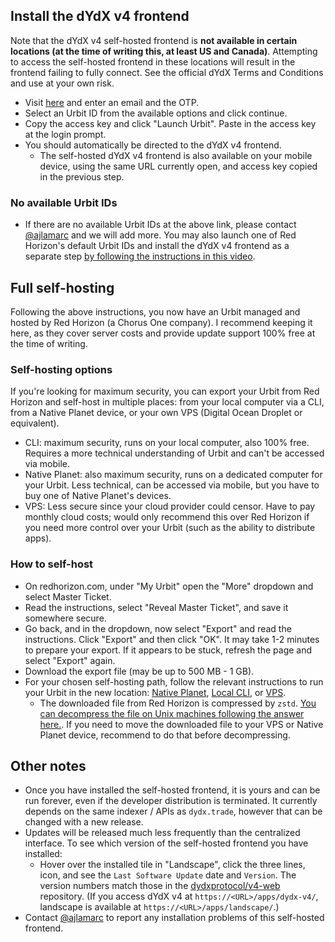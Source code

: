 ## Install the dYdX v4 frontend

Note that the dYdX v4 self-hosted frontend is **not available in certain locations (at the time of writing this, at least US and Canada)**. Attempting to access the self-hosted frontend in these locations will result in the frontend failing to fully connect. See the official dYdX Terms and Conditions and use at your own risk.

- Visit [here](https://redhorizon.com/join/e5cdcd14-446c-4a89-9151-d3d1811fd03c) and enter an email and the OTP.
- Select an Urbit ID from the available options and click continue.
- Copy the access key and click "Launch Urbit".  Paste in the access key at the login prompt.
- You should automatically be directed to the dYdX v4 frontend.
  - The self-hosted dYdX v4 frontend is also available on your mobile device, using the same URL currently open, and access key copied in the previous step.

### No available Urbit IDs

- If there are no available Urbit IDs at the above link, please contact [@ajlamarc](https://x.com/ajlamarc) and we will add more.  You may also launch one of Red Horizon's default Urbit IDs and install the dYdX v4 frontend as a separate step [by following the instructions in this video](https://www.loom.com/share/f3ba379261a642feac0b8ad210a70936?sid=09b3c1a1-b6e2-4e5b-ab8e-cf5bfe917ef6).

## Full self-hosting

Following the above instructions, you now have an Urbit managed and hosted by Red Horizon (a Chorus One company). I recommend keeping it here, as they cover server costs and provide update support 100% free at the time of writing.

### Self-hosting options

If you're looking for maximum security, you can export your Urbit from Red Horizon and self-host in multiple places: from your local computer via a CLI, from a Native Planet device, or your own VPS (Digital Ocean Droplet or equivalent).

- CLI: maximum security, runs on your local computer, also 100% free.  Requires a more technical understanding of Urbit and can't be accessed via mobile.
- Native Planet: also maximum security, runs on a dedicated computer for your Urbit.  Less technical, can be accessed via mobile, but you have to buy one of Native Planet's devices.
- VPS: Less secure since your cloud provider could censor.  Have to pay monthly cloud costs; would only recommend this over Red Horizon if you need more control over your Urbit (such as the ability to distribute apps).

### How to self-host

- On redhorizon.com, under "My Urbit" open the "More" dropdown and select Master Ticket.
- Read the instructions, select "Reveal Master Ticket", and save it somewhere secure.
- Go back, and in the dropdown, now select "Export" and read the instructions.  Click "Export" and then click "OK".  It may take 1-2 minutes to prepare your export.  If it appears to be stuck, refresh the page and select "Export" again.
- Download the export file (may be up to 500 MB - 1 GB).
- For your chosen self-hosting path, follow the relevant instructions to run your Urbit in the new location: [Native Planet](https://www.nativeplanet.io/), [Local CLI](https://docs.urbit.org/manual/getting-started/self-hosted/cli), or [VPS](https://docs.urbit.org/manual/getting-started/self-hosted/cloud-hosting).
  - The downloaded file from Red Horizon is compressed by `zstd`.  [You can decompress the file on Unix machines following the answer here.](https://stackoverflow.com/a/45704163). If you need to move the downloaded file to your VPS or Native Planet device, recommend to do that before decompressing.

## Other notes

- Once you have installed the self-hosted frontend, it is yours and can be run forever, even if the developer distribution is terminated.  It currently depends on the same indexer / APIs as `dydx.trade`, however that can be changed with a new release.
- Updates will be released much less frequently than the centralized interface. To see which version of the self-hosted frontend you have installed:
  - Hover over the installed tile in "Landscape", click the three lines, icon, and see the `Last Software Update` date and `Version`. The version numbers match those in the [dydxprotocol/v4-web](https://github.com/dydxprotocol/v4-web/releases) repository. (If you access dYdX v4 at `https://<URL>/apps/dydx-v4/`, landscape is available at `https://<URL>/apps/landscape/`.)
- Contact [@ajlamarc](https://x.com/ajlamarc) to report any installation problems of this self-hosted frontend.
